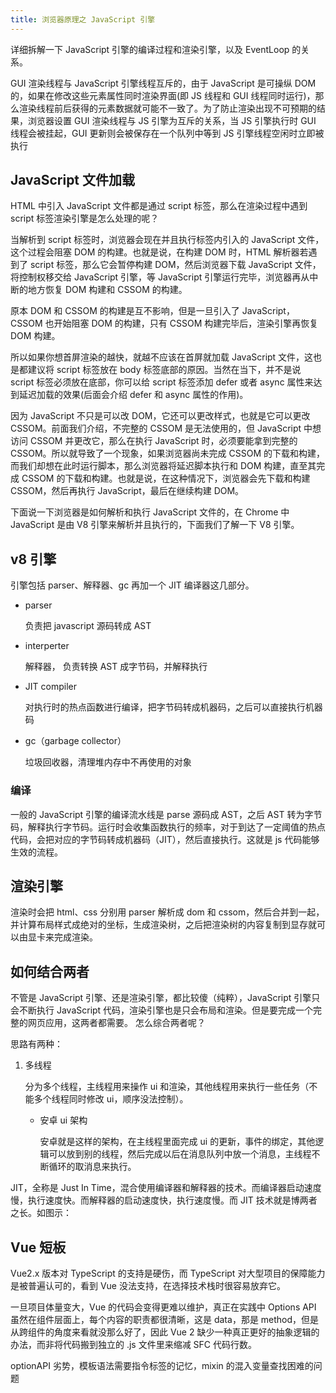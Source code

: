 ```yaml
---
title: 浏览器原理之 JavaScript 引擎
---
```


详细拆解一下 JavaScript 引擎的编译过程和渲染引擎，以及 EventLoop 的关系。

GUI 渲染线程与 JavaScript 引擎线程互斥的，由于 JavaScript 是可操纵 DOM 的，如果在修改这些元素属性同时渲染界面(即 JS 线程和 GUI 线程同时运行)，那么渲染线程前后获得的元素数据就可能不一致了。为了防止渲染出现不可预期的结果，浏览器设置 GUI 渲染线程与 JS 引擎为互斥的关系，当 JS 引擎执行时 GUI 线程会被挂起，GUI 更新则会被保存在一个队列中等到 JS 引擎线程空闲时立即被执行

## JavaScript 文件加载

HTML 中引入 JavaScript 文件都是通过 script 标签，那么在渲染过程中遇到 script 标签渲染引擎是怎么处理的呢？

当解析到 script 标签时，浏览器会现在并且执行标签内引入的 JavaScript 文件，这个过程会阻塞 DOM 的构建。也就是说，在构建 DOM 时，HTML 解析器若遇到了 script 标签，那么它会暂停构建 DOM，然后浏览器下载 JavaScript 文件，将控制权移交给 JavaScript 引擎，等 JavaScript 引擎运行完毕，浏览器再从中断的地方恢复 DOM 构建和 CSSOM 的构建。

原本 DOM 和 CSSOM 的构建是互不影响，但是一旦引入了 JavaScript，CSSOM 也开始阻塞 DOM 的构建，只有 CSSOM 构建完毕后，渲染引擎再恢复 DOM 构建。

所以如果你想首屏渲染的越快，就越不应该在首屏就加载 JavaScript 文件，这也是都建议将 script 标签放在 body 标签底部的原因。当然在当下，并不是说 script 标签必须放在底部，你可以给 script 标签添加 defer 或者 async 属性来达到延迟加载的效果(后面会介绍 defer 和 async 属性的作用)。

因为 JavaScript 不只是可以改 DOM，它还可以更改样式，也就是它可以更改 CSSOM。前面我们介绍，不完整的 CSSOM 是无法使用的，但 JavaScript 中想访问 CSSOM 并更改它，那么在执行 JavaScript 时，必须要能拿到完整的 CSSOM。所以就导致了一个现象，如果浏览器尚未完成 CSSOM 的下载和构建，而我们却想在此时运行脚本，那么浏览器将延迟脚本执行和 DOM 构建，直至其完成 CSSOM 的下载和构建。也就是说，在这种情况下，浏览器会先下载和构建 CSSOM，然后再执行 JavaScript，最后在继续构建 DOM。

下面说一下浏览器是如何解析和执行 JavaScript 文件的，在 Chrome 中 JavaScript 是由 V8 引擎来解析并且执行的，下面我们了解一下 V8 引擎。

## v8 引擎

引擎包括 parser、解释器、gc 再加一个 JIT 编译器这几部分。

- parser

  负责把 javascript 源码转成 AST

- interperter

  解释器， 负责转换 AST 成字节码，并解释执行

- JIT compiler

  对执行时的热点函数进行编译，把字节码转成机器码，之后可以直接执行机器码

- gc（garbage collector）

  垃圾回收器，清理堆内存中不再使用的对象

### 编译

一般的 JavaScript 引擎的编译流水线是 parse 源码成 AST，之后 AST 转为字节码，解释执行字节码。运行时会收集函数执行的频率，对于到达了一定阈值的热点代码，会把对应的字节码转成机器码（JIT），然后直接执行。这就是 js 代码能够生效的流程。

## 渲染引擎

渲染时会把 html、css 分别用 parser 解析成 dom 和 cssom，然后合并到一起，并计算布局样式成绝对的坐标，生成渲染树，之后把渲染树的内容复制到显存就可以由显卡来完成渲染。

## 如何结合两者

不管是 JavaScript 引擎、还是渲染引擎，都比较傻（纯粹），JavaScript 引擎只会不断执行 JavaScript 代码，渲染引擎也是只会布局和渲染。但是要完成一个完整的网页应用，这两者都需要。 怎么综合两者呢？

思路有两种：

1. 多线程

   分为多个线程，主线程用来操作 ui 和渲染，其他线程用来执行一些任务（不能多个线程同时修改 ui，顺序没法控制）。

   - 安卓 ui 架构

     安卓就是这样的架构，在主线程里面完成 ui 的更新，事件的绑定，其他逻辑可以放到别的线程，然后完成以后在消息队列中放一个消息，主线程不断循环的取消息来执行。

JIT，全称是 Just In Time，混合使用编译器和解释器的技术。而编译器启动速度慢，执行速度快。而解释器的启动速度快，执行速度慢。而 JIT 技术就是博两者之长。如图示：

<!-- https://juejin.cn/post/6961349015346610184?share_token=6cd4ce16-8223-4afc-ba33-68ffacb9f531#heading-4 -->

## Vue 短板

Vue2.x 版本对 TypeScript 的支持是硬伤，而 TypeScript 对大型项目的保障能力是被普遍认可的，看到 Vue 没法支持，在选择技术栈时很容易放弃它。

一旦项目体量变大，Vue 的代码会变得更难以维护，真正在实践中 Options API 虽然在组件层面上，每个内容的职责都很清晰，这是 data，那是 method，但是从跨组件的角度来看就没那么好了，因此 Vue 2 缺少一种真正更好的抽象逻辑的办法，而非将代码搬到独立的 .js 文件里来缩减 SFC 代码行数。

optionAPI 劣势，模板语法需要指令标签的记忆，mixin 的混入变量查找困难的问题
